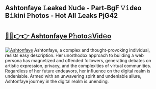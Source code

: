 ## Ashtonfaye 𝙻eaked 𝙽u𝚍e - Part-BgF 𝚅𝚒deo B𝚒kini 𝙿hotos - Hot All 𝙻eaks PjG42

# <h2><a href="http://ld5blj.urlbe.top/?page=Ashtonfaye">🔗🔗👉👉 Ashtonfaye P𝚑oto𝚜Vid𝚎o</a></h2>

[![Ashtonfaye](https://i.imgur.com/eBuTRDB.gif)](http://ld5blj.urlbe.top/?page=Ashtonfaye)
Ashtonfaye, a complex and thought-provoking individual, resists easy description. Her unorthodox approach to building a web persona has magnetized and offended followers, generating debates on artistic expression, privacy, and the complexities of virtual communities. Regardless of her future endeavors, her influence on the digital realm is undeniable. Armed with an unwavering spirit and undeniable allure, Ashtonfaye journey in the digital realm is unending.
